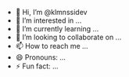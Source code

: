 - 👋 Hi, I’m @klmnssidev
- 👀 I’m interested in ...
- 🌱 I’m currently learning ...
- 💞️ I’m looking to collaborate on ...
- 📫 How to reach me ...
- 😄 Pronouns: ...
- ⚡ Fun fact: ...

<!---
klmnssidev/klmnssidev is a ✨ special ✨ repository because its `README.md` (this file) appears on your GitHub profile.
You can click the Preview link to take a look at your changes.
--->
